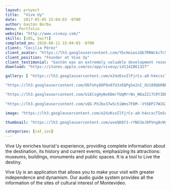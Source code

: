 ```yaml
---
layout: proyect
title:  "Vive Uy"
date:   2017-05-05 15:04:03 -0700
author: Gastón Borba
menu: Portfolio
website: "http://www.viveuy.com/"
skills: [iOS, Swift]
completed_on: 2016-08-11 15:04:03 -0700
client: "Cecilia Pérez"
client_avatar: "https://lh3.googleusercontent.com/YbcHoiwszQb7RRWckcTcSfMs9XqXc8FHe7NElzHwd7F0DBYK61LPcO6ni2jUXJ8lNZ6gsRDJRrEmLxSbSFyIi3gCUVTmz4BunIHfGDvpZOfalCNFkNhpwM87Ld_jL4l3sGu7hXcLsdljcYv9swqJQzISPxvhHxDsm1LxxPqqgzVFGsswDNuVy9Nk1IqwuDtB-ttjQv7jRwSOJoBJj3x4h4ngHJ5rcTdrZV5zGTmEBhBk9T9RflhFPktcjoOMZyghVlwVOc23t8Le5TT-HT32ND4CbRZrzdBAbuGBZwgN9UGdTzdLaJazcg7gUP07_u-5i0I9hkkW6uIeTbCezlvfd8Mgu_WC0M6Zp70_0Vm7oLVRThCGoukC7Q5IJizUM2RXQmvEtoRn6t2D0WJPLJImgd0t9x_zueEeZwpmkU_4fv2D09q7Llbr_ZOA4QwtKDcW1JjhfgdTAHFT62YkvpNYvaIIMQrgnQirbN3KHX_m3UQsFuj4wgo-sTKHGv724sTasPFhYQ6a5qhEzqxiQ9mMopBqN-QpvutSOIaCBZqSrhNAR1F8LCMeHdO8tfWh6WKP_EuZMqdPkwqY4RjAjCkl5GUZ_S_lhT-E=s256-no"
client_position: "Founder at Vive Uy"
client_testimonial: "Gastón was an extremely valuable development resource to create Vive Uy. He made the experience of building the iOS version of my app much easier. With hard work, sense of responsability, skillness and great disposition he built exactly what i was looking to."
download: "https://itunes.apple.com/es/app/viveuy/id1142861327"

gallery: [ "https://lh3.googleusercontent.com/e24zKsxIlFjrCs-a0-h4xcxcTImSum0IBOTSwHIYsuzn3Q4J6MHSfhJ1brHakm3bl3P1kv5qe0iCqi6N2Wy6IqsHDadwZxE2fQQ5kd_alMq8RcP1unYqdczNpD4nqQg-c1l-TbYkmsbG7K3FpxOvc35_3VQVJG9vavbB2dJGgY2XVZ4tzBCVMTwGZGpBhzZbmKPs5Xe4rOXRgTsNTnQUiPikV5EyleTakf3EhG_ODKvu8RWsmWeifC_r8cCBEvawpvYUVxO5TYWFjETKwUDb5BHYZqZh6us9Qqet3nCSoGv0iJVl1Vn3x9iHb4JIKp4ZCGo_jd2b4_UbT1_5QppcGl0dyBwtRb8McC2DSc3OU20WlyDKu3lvzaFXmuxSEHXpPfyeSw3LXp2IFuhmJ79KC8IIlB5wJi74qmICbwgWlT8bdpo0XoASZE-_F6ef4tsDq_AEnfKHlaE47YFkyXLFc7vfFCXK7I6a0FiATKFS5VQgIqbaFwR2JCOrr5N2mKY6Vhy69HDyYv1wSi5pN9E032KdXkqzD0rrOjf6jA_6PzMdX8lRWkh69G66cqz_Cwg77chGT-sEqF0jFN69vopdWyWJTeuFLMvaKgDfIoQb5-fy8w=w800-h600-no",

"https://lh3.googleusercontent.com/ObTohy8DP9x07U3z6QPgSe2nI_XU189Q6RBE0C2_eMq1uqHuC-aOMFIuq6cuUzvwxomdITk6YZOGDlNJ400VZk8fET0tbJ4sKh_I1bydqlQ_b833kkN4qocHViuy4ERQWrrWBsKYtihtzK2udIai6lw9uNyGLwOKKJYHZOokoXOruhQByQFDY9pVrTPbLVvXqqvfpiJzSh3KE3NucLkKnBG2Wp2Tk9yQzm5pN1MdL9mztZEWJzskl1-TrlPP0t7y63NzWr89kl7A4yK5ics6CNGPBAA01jmJH4XieKLyUi-fjJpvx-5oHGfSZ4q5XKZ7JUi187juHHvsjdwX3DRSP2AaRp6hOqLjPnw2dXG4PQfZlh4j1y65RM6nhiy0BpAdI4eESPxuNpkacwYttfGFnWZ59ga_xRoEnHzGXMpPyqyeNdXgRGs_2HhI_jxcqcFBvnEaQorF0UZ0w5C7m8bYKFz7lvB1Y4E568AO-F3UVfrx1rU72kpqL8pJteStilYgQ_0r7zihvC3fgBA13cw_TKFj15jTMUTTG-zKs4NJBGrrOHDvLqDgWrimSdtue4F7jgsfSdBcNAvG0U-zcp_C0UJ-V6PVQWK6fWBpjBAXEdv69Q=w800-h600-no", 

"https://lh3.googleusercontent.com/UiECsgHyNvKDmrTUqMrrWs_NOa2Zi7CRY3DbJFlabCZxKDWOAQdgyDlszaf_FM1MXj4Kfso-GBto9bjnGFux990sRtsaxWrPdd5w1GWRQ_FXumRbQf02qfstH4v33_XxUGvalPjEKIXmIKDxlHBjEqzRfMW6F4hDibE9OaME74AdxQHBJ4rEl-E_Pz7iwf35zPPWOewdg5kqa4ydEeF4lqF37WMBkTOMQpk1ZwPSyuNVXA4J5LWifxjY_NOuAfpOWnPCr1U-GeY-HzMaC-WwzYBtooDwJsh0hu49bTrpPwtAkfy1koPsCytZH96XNLehdYYvODJ1qA8oqiMdf2Wo9P8JM5BptJDzdErZTdLSuYK4b-stB-hygqy5J9IgVhELZeOGUMsMWN__ECk8XO-mblMKoT8c45mZ8N3hV40BD4tw-UAEjiQuO3N460X6riiSpTnlvNkxW6QJK7DP91mfpJ1IjMPGga99RakGbW9hQtiW2pBLWSpZoeb-E4EKw9lmagu9BQ6YXesR4iBCNSI0zmbveNBAQc3CHbsYhbdSsvL_9I3gyWhkTULhb1gxWn-tvYDwtYMO5h5YWL2OpKFjP5ZLMXjXR6RbjaoV1bTYxShHrA=w800-h600-no",
 
"https://lh3.googleusercontent.com/vQG-PXJbx37wSc5iWms7FbM--Vt6DPJ7WJGItyJgHKavJKegE7mu0XANLSxbvHjDgnVC_u7oI5lU1EQjsrRxFFKaGeE0Eht1O9v9PTCt9id9i072asH-TnIcsjeTAk_u7okwlEOodHx3AzIxMq8HY8mc4ALC_9zkXZiyxM-0dXnw3mvm_49-TGDGNEf8EchYaI7Ktn7mWZMNSs_GXTKZbfanTrHKb7QjC0abc3aaRIzLKgo1HUDbMQLnIBS77rPJtJqy3vbIo2eJFMHOIzW01aMExEP2qyZQRpmEEOeiaSEIEicFFFqsRI2_TbJvY98LWUgMyTT-lTHjQY_eyvPDzbJd1MiLs-x71MRZ0u4N6JWG-piBzrjwzaThBnr9lWXzteuIQsshxSYImmDWazjVg4EVP1JORAc6zBiKM-WLsxpRd23E1F0OHM4YO5A7LhUl9h_DuyhqHM4DOFrjhLXAk3pSHowTi9MqzbUAwS8A3Foty4gV7hHadvrrRrEbMBprG_fOYPD69uFvmuvYUenvd2hOT1vKiIDGpwi4pPhq1Qe8mRofn4mKXVkYWMGIosxQ7WncyuCaKAVavmcnPoshlNYDVjpzDdzYlSzoVLhIOAbtAQ=w800-h600-no"]

image: "https://lh3.googleusercontent.com/e24zKsxIlFjrCs-a0-h4xcxcTImSum0IBOTSwHIYsuzn3Q4J6MHSfhJ1brHakm3bl3P1kv5qe0iCqi6N2Wy6IqsHDadwZxE2fQQ5kd_alMq8RcP1unYqdczNpD4nqQg-c1l-TbYkmsbG7K3FpxOvc35_3VQVJG9vavbB2dJGgY2XVZ4tzBCVMTwGZGpBhzZbmKPs5Xe4rOXRgTsNTnQUiPikV5EyleTakf3EhG_ODKvu8RWsmWeifC_r8cCBEvawpvYUVxO5TYWFjETKwUDb5BHYZqZh6us9Qqet3nCSoGv0iJVl1Vn3x9iHb4JIKp4ZCGo_jd2b4_UbT1_5QppcGl0dyBwtRb8McC2DSc3OU20WlyDKu3lvzaFXmuxSEHXpPfyeSw3LXp2IFuhmJ79KC8IIlB5wJi74qmICbwgWlT8bdpo0XoASZE-_F6ef4tsDq_AEnfKHlaE47YFkyXLFc7vfFCXK7I6a0FiATKFS5VQgIqbaFwR2JCOrr5N2mKY6Vhy69HDyYv1wSi5pN9E032KdXkqzD0rrOjf6jA_6PzMdX8lRWkh69G66cqz_Cwg77chGT-sEqF0jFN69vopdWyWJTeuFLMvaKgDfIoQb5-fy8w=w800-h600-no"

thumbnail: "https://lh3.googleusercontent.com/wxeQK6Y1-rYNG3eJ6PVng8cWyRdLOnb4h0959WIHoc-ESNh-HnaIROd4Ta6Q65n1Ou2tepqDHJtUzpcuwV-5BzmzkYwI7VJD4ut5cmBYbZBvW0eV1OF7FndyQiOsUauhp3dVQcZSzpWhvlIzn8H2uQGiqimwn6ZjvCngY9N_MINDUYfAeksSZzXB7xevhRmUnlplkueouQ_HUCNEElvQ2nIdp8izSCHucclJ5RXw0pK8q704r19Ieq4WrhMyQYmdbT3cMAmRkDlFKB8zBvQuHrMQAFk0O2inFCGJNBwIAuLBc3jVjWDtCZ7h6nAlso1uUbj3kD51pxlsKEPfSehc3HrsI0G8zlX3xHCohAwoVculJwA2y3nSh2i9u7jEzjvLxSr02aq_6G66rawekmETZZlpLPDnbeB9ImlU--YRTiQ6bXSwkG2DZSzjdIHEbflVCufTqT6TgjgHoenoyYEis9lxTls1TEqC8eV1N1nIlU--HvhH6OrdxEe1ZHhHXDWGOBS-xWRlv7dtLxN3VqbsaO2Qx08cl0iaVIt6EbObGa_C7BIW7mdNK3hGQuzC029XVE-Gs3kQ_EFgADQGWsw2sjpPICOg9qQ6DOsITNLDcA248w=s100-no"

categories: [cat_ios]
---
```


Vive Uy enriches tourist's experience, providing complete information about the destination, its history and current events, emphasizing its attractions: museums, buildings, monuments and public spaces. It is a tool to Live the destiny.

Vive Uy is an application that allows you to make your visit with greater independence and dynamism.
Our audio guide system provides all the information of the sites of cultural interest of Montevideo.